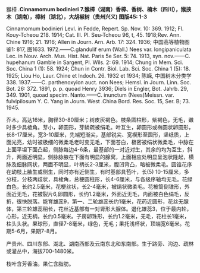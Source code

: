 猴樟
.**Cinnamomum bodinieri**
**7.猴樟（湖南）香樟、香树、楠木（四川），猴挟木（湖南），樟树（湖北），大胡椒树（贵州兴义) 图版45: 1-3**

Cinnamomum bodinieri Levl. in Fedde, Repert. Sp. Nov. 10: 369. 1912; Fl. Kouy-Tcheou 218. 1914; Cat. Ill. Pl. Seu-Tcheou 96, t, 45. 1918;Rev. Ann. Chine 1916; 21. 1916; Allen in Journ. Arn. Arb. 17: 324. 1936; 中国高等植物图鉴1: 817, 图1633. 1972.——C.glandulif erum (Wall.) Nees var. longipaniculata Lec. in Nouv. Arch. Mus. Hist. Nat. Paris 5e Ser. 5: 74. 1913, syn. nov.——C. hupehanum Gamble in Sargent, Pl. Wils. 2: 69. 1914; Chung in Mem. Sci. Soc. China 1 (1): 58. 1924; Chun in Contr. Biol. Lab. Sci. Soc. China 1 (5): 18. 1925; Liou Ho, Laur. Chine et Indoch. 26. 1932 et 1934; 陈嵘, 中国树木分类学 338. 1937.——C. parthenoxylon auct. non Nees; Hemsl. in Journ. Linn. Soc. Bot. 26: 372. 1891, p. p. quoad Henry 3936; Diels in Engler, Bot. Jahrb. 29, 349. 1901, quoad specim. Nanto.——C. inunctum (Nees)Meissn. var. fulvipilosum Y. C. Yang in Journ. West .China Bord. Res. Soc. 15, Ser. B; 73. 1945.

乔木，高达16米，胸径30-80厘米；树皮灰褐色。枝条圆柱形，紫褐色，无毛，嫩时多少具棱角。芽小，卵圆形，芽鳞疏被绢毛。叶互生，卵圆形或椭圆状卵圆形，长8-17厘米，宽3-10厘米，先端短渐尖，基部锐尖、宽楔形至圆形，坚纸质，上面光亮，幼时被极细的微柔毛老时变无毛，下面苍白，极密被绢状微柔毛，中脉在上面平坦下面凸起，侧脉每边4-6条，最基部的一对近对生，其余的均为互生，斜升，两面近明显，侧脉脉腋在下面有明显的腺窝，上面相应处明显呈泡状隆起，横脉及细脉网状，两面不明显，叶柄长2-3厘米，腹凹背凸，略被微柔毛。圆锥花序在幼枝上腋生或侧生，同时亦有近侧生，有时基部具苞叶，长(5) 10-15厘米，多分枝，分枝两歧状，具棱角，总梗圆柱形，长4-6厘米，与各级序轴均无毛。花绿白色，长约2.5毫米，花梗丝状，长2-4毫米，被绢状微柔毛。花被筒倒锥形，外面近无毛，花被裂片6,卵圆形，长约1.2毫米，外面近无毛，内面被白色绢毛，反折，很快脱落。能育雄蕊9，第一、二轮雄蕊长约1毫米，花药近圆形，花丝无腺体，第三轮雄蕊稍长，花丝近基部有一对肾形大腺体。退化雄蕊3，位于最内轮，心形，近无柄，长约0.5毫米。子房卵珠形，长约1.2毫米，无毛，花柱长1毫米，柱头头状。果球形，直径7-8毫米，绿色，无毛；果托浅杯状，顶端宽6毫米。花期5-6月，果期7-8月。

产贵州、四川东部、湖北、湖南西部及云南东北和东南部。生于路旁、沟边、疏林或灌丛中，海拔700-1480米。

枝叶含芳香油。果仁含脂肪。

